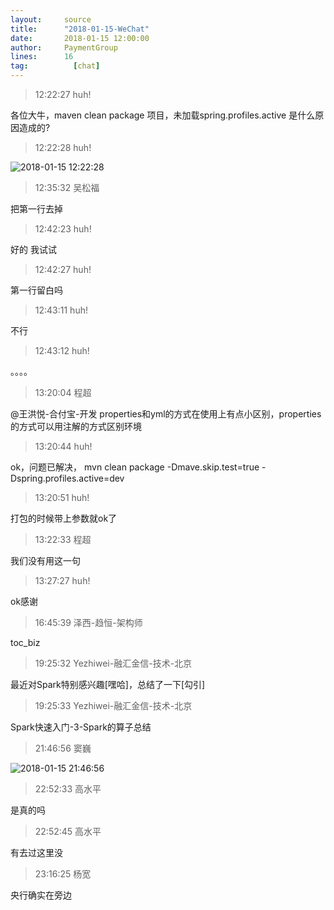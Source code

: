 ```yaml
---
layout:     source 
title:      "2018-01-15-WeChat"
date:       2018-01-15 12:00:00
author:     PaymentGroup
lines:      16 
tag:		  [chat]
---
```

> 12:22:27  huh!  
   
各位大牛，maven clean package 项目，未加载spring.profiles.active 是什么原因造成的?  
   
> 12:22:28  huh!  
   
![2018-01-15 12:22:28](http://static.cocolian.cn/img/201801/20180115_122228.png) 
   
> 12:35:32  吴松福  
   
把第一行去掉  
   
> 12:42:23  huh!  
   
好的 我试试  
   
> 12:42:27  huh!  
   
第一行留白吗  
   
> 12:43:11  huh!  
   
不行  
   
> 12:43:12  huh!  
   
。。。。  
   
> 13:20:04  程超  
   
@王洪悦-合付宝-开发 properties和yml的方式在使用上有点小区别，properties的方式可以用注解的方式区别环境  
   
> 13:20:44  huh!  
   
ok，问题已解决， mvn clean package -Dmave.skip.test=true -Dspring.profiles.active=dev  
   
> 13:20:51  huh!  
   
打包的时候带上参数就ok了  
   
> 13:22:33  程超  
   
我们没有用这一句  
   
> 13:27:27  huh!  
   
ok感谢  
   
> 16:45:39  泽西-趋恒-架构师  
   
toc_biz  
   
> 19:25:32  Yezhiwei-融汇金信-技术-北京  
   
最近对Spark特别感兴趣[嘿哈]，总结了一下[勾引]  
   
> 19:25:33  Yezhiwei-融汇金信-技术-北京  
   
Spark快速入门-3-Spark的算子总结  
   
> 21:46:56  窦巍  
   
![2018-01-15 21:46:56](http://static.cocolian.cn/img/201801/20180115_214656.png) 
   
> 22:52:33  高水平  
   
是真的吗  
   
> 22:52:45  高水平  
   
有去过这里没  
   
> 23:16:25  杨宽  
   
央行确实在旁边  
   
